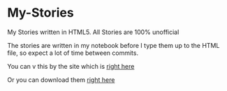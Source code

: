 # My-Stories
My Stories written in HTML5. All Stories are 100% unofficial 

The stories are written in my notebook before I type them up to the HTML file, so expect a lot of time between commits.

You can v this by the site which is <a href="https://happpydust.github.io/My-Stories/">right here</a>

Or you can download them <a href="https://github.com/Happpydust/My-Stories/archive/refs/heads/main.zip">right here</a>
